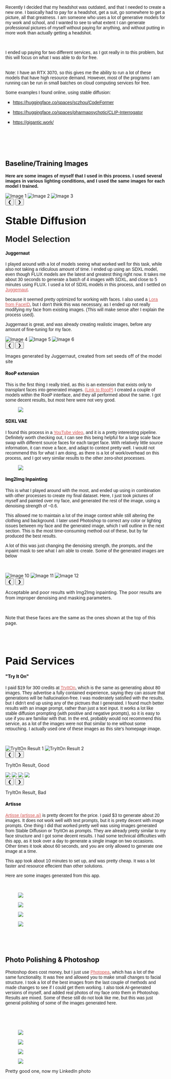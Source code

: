 <p style="margin-left:0pt;"><span style="font-family:Arimo, Arial;">Recently I decided that my headshot was outdated, and that I needed to create a new one. I basically had to pay for a headshot, get a suit, go somewhere to get a picture, all that greatness. I am someone who uses a lot of generative models for my work and school, and I wanted to see to what extent I can generate professional pictures of myself without paying for anything, and without putting in more work than actually getting a headshot.</span></p>
<p>&nbsp;</p>
<p style="margin-left:0pt;"><span style="font-family:Arimo, Arial;">I ended up paying for two different services, as I got really in to this problem, but this will focus on what I was able to do for free.&nbsp;</span><br>&nbsp;</p>
<p style="margin-left:0pt;"><span style="font-family:Arimo, Arial;">Note: I have an RTX 3070, so this gives me the ability to run a lot of these models that have high resource demand. However, most of the programs I am running can be run in small batches on cloud computing services for free.</span></p>
<p style="margin-left:0pt;"><span style="font-family:Arimo, Arial;">Some examples I found online, using stable diffusion:</span></p>
<ul style="list-style-type:square;">
    <li>
        <p style="margin-left:0pt;"><a target="_blank" rel="noopener noreferrer" href="https://huggingface.co/spaces/sczhou/CodeFormer"><span style="color:rgb(28,28,28);font-family:Arimo, Arial;"><u>https://huggingface.co/spaces/sczhou/CodeFormer</u></span></a></p>
    </li>
    <li>
        <p style="margin-left:0pt;"><a target="_blank" rel="noopener noreferrer" href="https://huggingface.co/spaces/pharmapsychotic/CLIP-Interrogator"><span style="color:rgb(28,28,28);font-family:Arimo, Arial;"><u>https://huggingface.co/spaces/pharmapsychotic/CLIP-Interrogator</u></span></a></p>
    </li>
    <li>
        <p style="margin-left:0pt;"><a target="_blank" rel="noopener noreferrer" href="https://gigantic.work/"><span style="color:rgb(28,28,28);font-family:Arimo, Arial;"><u>https://gigantic.work/</u></span></a></p>
    </li>
</ul>
<p><br>&nbsp;</p>
<p style="margin-left:auto;">&nbsp;</p>
<h2 style="margin-left:auto;"><span style="color:rgb(0,0,0);"><strong>Baseline/Training Images</strong></span></h2>
<p style="margin-left:0pt;"><span style="font-family:Arimo, Arial;"><strong>Here are some images of myself that I used in this process. I used several images in various lighting conditions, and I used the same images for each model I trained.</strong></span></p>
<div class="image-carousel">
  <div class="carousel-container">
    <img src="/blog/ai-headshots/blog_images/1.png" alt="Image 1">
    <img src="/blog/ai-headshots/blog_images/2.jfif" alt="Image 2">
    <img src="/blog/ai-headshots/blog_images/3.jfif" alt="Image 3">
  </div>
  <div class="carousel-controls">
    <button class="carousel-prev" onclick="plusSlides(-1, 0)">&#10094;</button>
    <button class="carousel-next" onclick="plusSlides(1, 0)">&#10095;</button>
  </div>
</div>

<h2 style="margin-left:0pt;"><span style="color:rgb(0,0,0);font-family:Arimo, Arial;font-size:25pt;"><strong>Stable Diffusion</strong></span></h2>


<h3 style="margin-left:0pt;"><span style="font-family:Arimo, Arial;font-size:20pt;">Model Selection</span></h3>
<h4 style="margin-left:0pt;"><span style="color:rgb(0,0,0);font-family:Arimo, Arial;">Juggernaut</span></h4>
<p style="margin-left:0pt;"><span style="font-family:Arimo, Arial;">I played around with a lot of models seeing what worked well for this task, while also not taking a ridiculous amount of time. I ended up using an SDXL model, even though FLUX models are the latest and greatest thing right now. It takes me about 30 seconds to generate a batch of 4 images with SDXL, and close to 5 minutes using FLUX. I used a lot of SDXL models in this process, and I settled on </span><a target="_blank" rel="noopener noreferrer" href="https://civitai.com/models/133005/juggernaut-xl"><span style="color:rgb(213,87,85);font-family:Arimo, Arial;"><u>Juggernaut</u></span></a><span style="font-family:Arimo, Arial;">.</span></p>
<p style="margin-left:0pt;"><span style="font-family:Arimo, Arial;">because it seemed pretty optimized for working with faces. I also used a </span><a target="_blank" rel="noopener noreferrer" href="https://huggingface.co/h94/IP-Adapter-FaceID/tree/main"><span style="color:rgb(213,87,85);font-family:Arimo, Arial;"><u>Lora from FaceID</u></span></a><span style="font-family:Arimo, Arial;">, but I don't think this was necessary, as I ended up not really modifying my face from existing images. (This will make sense after I explain the process used).</span></p>
<p style="margin-left:0pt;"><span style="font-family:Arimo, Arial;">Juggernaut is great, and was already creating realistic images, before any amount of fine-tuning for my face.</span></p>
<div class="image-carousel">
  <div class="carousel-container">
    <img src="/blog/ai-headshots/blog_images/4.jfif" alt="Image 4">
    <img src="/blog/ai-headshots/blog_images/5.jfif" alt="Image 5">
    <img src="/blog/ai-headshots/blog_images/6.jfif" alt="Image 6">
  </div>
  <div class="carousel-controls">
    <button class="carousel-prev" onclick="plusSlides(-1, 1)">&#10094;</button>
    <button class="carousel-next" onclick="plusSlides(1, 1)">&#10095;</button>
  </div>
</div>
<p style="margin-left:0pt;">Images generated by Juggernaut, created from set seeds off of the model site</p>

<h4 style="margin-left:auto;"><span style="color:rgb(0,0,0);">RooP extension</span></h4>
<p style="margin-left:0pt;"><span style="font-family:Arimo, Arial;">This is the first thing I really tried, as this is an extension that exists only to transplant faces into generated images. </span><a target="_blank" rel="noopener noreferrer" href="https://github.com/s0md3v/sd-webui-roop"><span style="color:rgb(213,87,85);font-family:Arimo, Arial;"><u>(Link to RooP)</u></span></a><span style="font-family:Arimo, Arial;"> I created a couple of models within the RooP interface, and they all performed about the same. I got some decent results, but most here were not very good.</span></p>
<figure class="image"><img src="/blog/ai-headshots/blog_images/8.png"></figure>

<h4 style="margin-left:auto;"><span style="color:rgb(0,0,0);">SDXL VAE</span></h4>
<p style="margin-left:0pt;"><span style="font-family:Arimo, Arial;">I found this process in a </span><a target="_blank" rel="noopener noreferrer" href="https://youtu.be/_0m0R954ZOo?si=n41Hh8Snz4Lnx_KK"><span style="color:rgb(213,87,85);font-family:Arimo, Arial;"><u>YouTube video</u></span></a><span style="font-family:Arimo, Arial;">, and it is a pretty interesting pipeline. Definitely worth checking out, I can see this being helpful for a large scale face swap with different source faces for each target face. With relatively little source information, it can move a face, and adapt to context pretty well. I would not recommend this for what I am doing, as there is a lot of work/overhead on this process, and I got very similar results to the other zero-shot processes.</span></p>
<figure class="image"><img src="/blog/ai-headshots/blog_images/9.jfif"></figure>


<h4 style="margin-left:auto;"><span style="color:rgb(0,0,0);">Img2Img Inpainting</span></h4>
<p style="margin-left:0pt;"><span style="font-family:Arimo, Arial;">This is what I played around with the most, and ended up using in combination with other processes to create my final dataset. Here, I just took pictures of myself and painted over my face, and generated the rest of the image, using a denoising strength of ~0.6.</span></p>
<p style="margin-left:0pt;"><span style="font-family:Arimo, Arial;">This allowed me to maintain a lot of the image context while still altering the clothing and background. I later used Photoshop to correct any color or lighting issues between my face and the generated image, which I will outline in the next section. This is the most time-consuming method out of these, but by far produced the best results.&nbsp;</span></p>
<p style="margin-left:0pt;"><span style="font-family:Arimo, Arial;">A lot of this was just changing the denoising strength, the prompts, and the inpaint mask to see what I am able to create. Some of the generated images are below</span></p>
<p style="margin-left:auto;">&nbsp;</p>
<div class="image-carousel">
  <div class="carousel-container">
    <img src="/blog/ai-headshots/blog_images/10.png" alt="Image 10">
    <img src="/blog/ai-headshots/blog_images/11.png" alt="Image 11">
    <img src="/blog/ai-headshots/blog_images/12.png" alt="Image 12">
  </div>
  <div class="carousel-controls">
    <button class="carousel-prev" onclick="plusSlides(-1, 2)">&#10094;</button>
    <button class="carousel-next" onclick="plusSlides(1, 2)">&#10095;</button>
  </div>
</div>
<p style="margin-left:0pt;">Acceptable and poor results with Img2Img inpainting. The poor results are from improper denoising and masking parameters.</p>
<p>&nbsp;</p>
<p style="margin-left:0pt;">Note that these faces are the same as the ones shown at the top of this page.</p>
<p style="margin-left:auto;">&nbsp;</p>
<p style="margin-left:auto;">&nbsp;</p>


<h2><span style="color:rgb(0,0,0);font-family:Arimo, Arial;font-size:25pt;"><strong>Paid Services</strong></span></h2>
<h4 style="margin-left:auto;"><span style="color:rgb(0,0,0);">"Try It On"</span></h4>
<p style="margin-left:0pt;"><span style="font-family:Arimo, Arial;">I paid $19 for 300 credits at </span><a target="_blank" rel="noopener noreferrer" href="http://studio.tryiton.com/"><span style="color:rgb(213,87,85);font-family:Arimo, Arial;"><u>TryItOn</u></span></a><span style="font-family:Arimo, Arial;">, which is the same as generating about 80 images. They advertise a fully contained experience, saying they can assure that generations will be hallucination-free. I was moderately satisfied with the results, but I didn't end up using any of the pictrues that I generated. I found much better results with an image prompt, rather than just a text input. It works a lot like stable diffusion prompting (with positive and negative prompts), so it is easy to use if you are familiar with that. In the end, probably would not recommend this service, as a lot of the images were not that similar to me without some retouching. I actually used one of these images as this site's homepage image.</span></p>
<p style="margin-left:auto;">&nbsp;</p>
<div class="image-carousel">
  <div class="carousel-container">
    <img src="/blog/ai-headshots/blog_images/13.png" alt="TryItOn Result 1">
    <img src="/blog/ai-headshots/blog_images/14.png" alt="TryItOn Result 2">
  </div>
  <div class="carousel-controls">
    <button class="carousel-prev" onclick="plusSlides(-1, 3)">&#10094;</button>
    <button class="carousel-next" onclick="plusSlides(1, 3)">&#10095;</button>
  </div>
</div>
<p style="margin-left:auto;"><span style="color:rgb(28,28,28);">TryItOn Result, Good</span></p>

<div class="image-carousel">
  <div class="carousel-container">
    <img src="/blog/ai-headshots/blog_images/15.png">
    <img src="/blog/ai-headshots/blog_images/16.png">
    <img src="/blog/ai-headshots/blog_images/17.png">
    <img src="/blog/ai-headshots/blog_images/18.png">
  </div>
  <div class="carousel-controls">
    <button class="carousel-prev" onclick="plusSlides(-1, 4)">&#10094;</button>
    <button class="carousel-next" onclick="plusSlides(1, 4)">&#10095;</button>
  </div>
</div>
<p style="margin-left:auto;"><span style="color:rgb(28,28,28);">TryItOn Result, Bad</span></p>

<h4 style="margin-left:auto;"><span style="color:rgb(0,0,0);">Artisse</span></h4>
<p style="margin-left:0pt;"><a target="_blank" rel="noopener noreferrer" href="http://artisse.ai/"><span style="color:rgb(213,87,85);font-family:Arimo, Arial;"><u>Artisse (artisse.ai)</u></span></a><span style="font-family:Arimo, Arial;"> is pretty decent for the price. I paid $3 to generate about 20 images. It does not work well with text prompts, but it is pretty decent with image prompts. One thing I did that worked pretty well was using images generated from Stable Diffusion or TryItOn as prompts. They are already pretty similar to my face structure and I got some decent results. I had some technical difficulties with this app, as it took over a day to generate a single image on two occasions. Other times it took about 60 seconds, and you are only allowed to generate one image at a time.</span></p>
<p style="margin-left:0pt;"><span style="font-family:Arimo, Arial;">This app took about 10 minutes to set up, and was pretty cheap. It was a lot faster and resource effecient than other solutions.</span></p>
<p style="margin-left:0pt;"><span style="font-family:Arimo, Arial;">Here are some images generated from this app.&nbsp;</span></p>
<p style="margin-left:0pt;">&nbsp;</p>
<figure class="image"><img src="/blog/ai-headshots/blog_images/19.jfif"></figure>
<figure class="image"><img src="/blog/ai-headshots/blog_images/20.jfif"></figure>
<figure class="image"><img src="/blog/ai-headshots/blog_images/21.jfif"></figure>
<figure class="image"><img src="/blog/ai-headshots/blog_images/22.jfif"></figure>
<p style="margin-left:auto;">&nbsp;</p>
<p style="margin-left:auto;">&nbsp;</p>


<h2 style="margin-left:auto;"><span style="color:rgb(0,0,0);"><strong>Photo Polishing &amp; Photoshop</strong></span></h2>
<p style="margin-left:0pt;"><span style="font-family:Arimo, Arial;">Photoshop does cost money,<strong> </strong>but I just use </span><a target="_blank" rel="noopener noreferrer" href="https://www.photopea.com/"><span style="color:rgb(213,87,85);font-family:Arimo, Arial;"><u>Photopea</u></span></a><span style="font-family:Arimo, Arial;">, which has a lot of the same functionality. It was free and allowed you to make small changes to facial structure. I took a lot of the best images from the last couple of methods and made changes to see if I could get them working. I also took AI-generated versions of myself, and added real photos of my face onto them in Photoshop. Results are mixed. Some of these still do not look like me, but this was just general polishing of some of the images generated here.</span></p>
<p style="margin-left:auto;">&nbsp;</p>
<p style="margin-left:auto;">&nbsp;</p>
<figure class="image"><img src="/blog/ai-headshots/blog_images/23.png"></figure>
<figure class="image"><img src="/blog/ai-headshots/blog_images/24.jfif"></figure>
<figure class="image"><img src="/blog/ai-headshots/blog_images/25.jfif"></figure>
<figure class="image"><img src="/blog/ai-headshots/blog_images/26.jfif"></figure>
<p style="margin-left:auto;"><span style="color:rgb(28,28,28);">Pretty good one, now my LinkedIn photo</span></p>